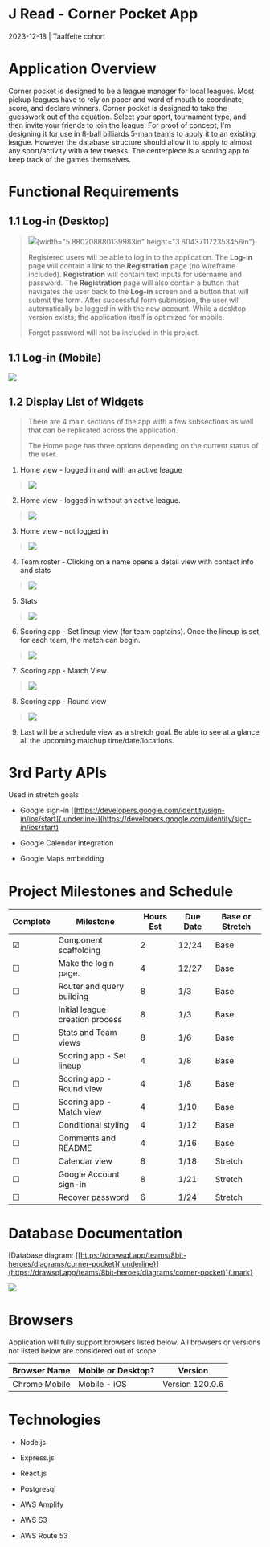 
# J Read - Corner Pocket App

2023-12-18 \| Taaffeite cohort

# Application Overview

Corner pocket is designed to be a league manager for local leagues. Most
pickup leagues have to rely on paper and word of mouth to coordinate,
score, and declare winners. Corner pocket is designed to take the
guesswork out of the equation. Select your sport, tournament type, and
then invite your friends to join the league. For proof of concept, I'm
designing it for use in 8-ball billiards 5-man teams to apply it to an
existing league. However the database structure should allow it to apply
to almost any sport/activity with a few tweaks. The centerpiece is a
scoring app to keep track of the games themselves.

#  

# Functional Requirements

## 1.1 Log-in (Desktop)

> ![](public/img/image11.png){width="5.880208880139983in"
> height="3.604371172353456in"}
>
> Registered users will be able to log in to the application. The
> **Log-in** page will contain a link to the **Registration** page (no
> wireframe included). **Registration** will contain text inputs for
> username and password. The **Registration** page will also contain a
> button that navigates the user back to the **Log-in** screen and a
> button that will submit the form. After successful form submission,
> the user will automatically be logged in with the new account. While a
> desktop version exists, the application itself is optimized for
> mobile.
>
> Forgot password will not be included in this project.

##  

## 1.1 Log-in (Mobile)

![](public/img/image12.png)


## 1.2 Display List of Widgets

> There are 4 main sections of the app with a few subsections as well
> that can be replicated across the application.
>
> The Home page has three options depending on the current status of the
> user.

1.  Home view - logged in and with an active league

> ![](public/img/image1.png)

2.  Home view - logged in without an active league.

> ![](public/img/image8.png)

3.  Home view - not logged in

> ![](public/img/image7.png)

4.  Team roster - Clicking on a name opens a detail view with contact
    info and stats

> ![](public/img/image4.png)

5.  Stats

> ![](public/img/image3.png)

6.  Scoring app - Set lineup view (for team captains). Once the lineup
    is set, for each team, the match can begin.

> ![](public/img/image10.png)

7.  Scoring app - Match View

> ![](public/img/image9.png)

8.  Scoring app - Round view

> ![](public/img/image2.png)

9.  Last will be a schedule view as a stretch goal. Be able to see at a
    glance all the upcoming matchup time/date/locations.


# 3rd Party APIs

Used in stretch goals

-   Google sign-in
    [[https://developers.google.com/identity/sign-in/ios/start]{.underline}](https://developers.google.com/identity/sign-in/ios/start)

-   Google Calendar integration

-   Google Maps embedding

# Project Milestones and Schedule

| **Complete** | **Milestone**                   | **Hours Est** | **Due Date** | **Base or Stretch** |
|--------------|---------------------------------|---------------|--------------|---------------------|
| ☑            | Component scaffolding           | 2             | 12/24        | Base                |
| ☐            | Make the login page.            | 4             | 12/27        | Base                |
| ☐            | Router and query building       | 8             | 1/3          | Base                |
| ☐            | Initial league creation process | 8             | 1/3          | Base                |
| ☐            | Stats and Team views            | 8             | 1/6          | Base                |
| ☐            | Scoring app - Set lineup        | 4             | 1/8          | Base                |
| ☐            | Scoring app - Round view        | 4             | 1/8          | Base                |
| ☐            | Scoring app - Match view        | 4             | 1/10         | Base                |
| ☐            | Conditional styling             | 4             | 1/12         | Base                |
| ☐            | Comments and README             | 4             | 1/16         | Base                |
| ☐            | Calendar view                   | 8             | 1/18         | Stretch             |
| ☐            | Google Account sign-in          | 8             | 1/21         | Stretch             |
| ☐            | Recover password                | 6             | 1/24         | Stretch             |

# Database Documentation

[Database diagram:
[[https://drawsql.app/teams/8bit-heroes/diagrams/corner-pocket]{.underline}](https://drawsql.app/teams/8bit-heroes/diagrams/corner-pocket)]{.mark}

![](public/img/image6.png)

#  

# Browsers

Application will fully support browsers listed below. All browsers or
versions not listed below are considered out of scope.

| **Browser Name** | **Mobile or Desktop?** | **Version**     |
|------------------|------------------------|-----------------|
| Chrome Mobile    | Mobile - iOS           | Version 120.0.6 |

# Technologies

-   Node.js

-   Express.js

-   React.js

-   Postgresql

-   AWS Amplify

-   AWS S3

-   AWS Route 53
